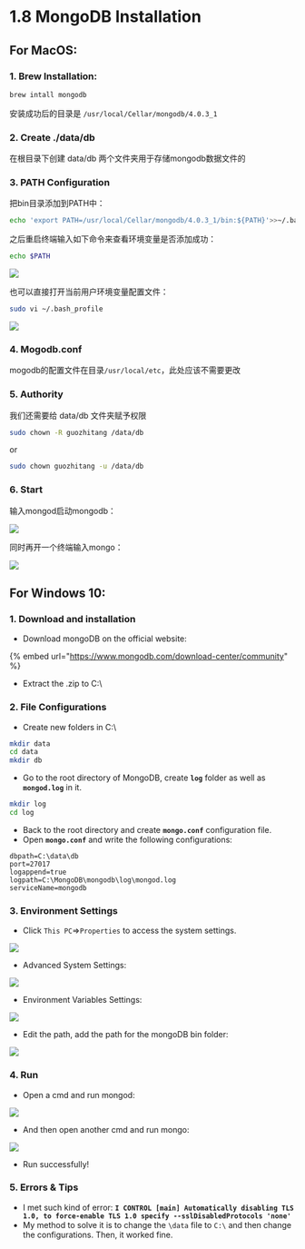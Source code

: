 # 1.8 MongoDB Installation

## For MacOS:

### 1. Brew Installation:

```bash
brew intall mongodb
```

安装成功后的目录是 `/usr/local/Cellar/mongodb/4.0.3_1`

### 2. Create ./data/db

在根目录下创建 data/db 两个文件夹用于存储mongodb数据文件的

### 3. PATH Configuration

把bin目录添加到PATH中：

```bash
echo 'export PATH=/usr/local/Cellar/mongodb/4.0.3_1/bin:${PATH}'>>~/.bash_profile
```

之后重启终端输入如下命令来查看环境变量是否添加成功：

```bash
echo $PATH
```

![](../.gitbook/assets/image%20%2846%29.png)

也可以直接打开当前用户环境变量配置文件：

```bash
sudo vi ~/.bash_profile
```

![](../.gitbook/assets/image%20%2833%29.png)

### 4. Mogodb.conf

mogodb的配置文件在目录`/usr/local/etc`，此处应该不需要更改

### 5. Authority

我们还需要给 data/db 文件夹赋予权限

```bash
sudo chown -R guozhitang /data/db
```

or

```bash
sudo chown guozhitang -u /data/db
```

### 6. Start

输入mongod启动mongodb：

![](../.gitbook/assets/image%20%2834%29.png)

同时再开一个终端输入mongo：

![](../.gitbook/assets/image%20%2831%29.png)

## For Windows 10:

### 1. Download and installation

* Download mongoDB on the official website: 

{% embed url="https://www.mongodb.com/download-center/community" %}

* Extract the .zip to C:\

### 2. File Configurations

* Create new folders in C:\

```bash
mkdir data
cd data
mkdir db
```

* Go to the root directory of MongoDB, create **`log`** folder as well as **`mongod.log`** in it.

```bash
mkdir log
cd log
```

* Back to the root directory and create **`mongo.conf`** configuration file.
* Open **`mongo.conf`** and write the following configurations:

```text
dbpath=C:\data\db
port=27017
logappend=true
logpath=C:\MongoDB\mongodb\log\mongod.log
serviceName=mongodb
```

### 3. Environment Settings

* Click `This PC`=&gt;`Properties` to access the system settings.

![](../.gitbook/assets/image%20%2859%29.png)

* Advanced System Settings:

![](../.gitbook/assets/image%20%2863%29.png)

* Environment Variables Settings:

![](../.gitbook/assets/image%20%2824%29.png)

* Edit the path, add the path for the mongoDB bin folder:

![](../.gitbook/assets/image%20%2814%29.png)

### 4. Run

* Open a cmd and run mongod:

![](../.gitbook/assets/image%20%2877%29.png)

* And then open another cmd and run mongo:

![](../.gitbook/assets/image%20%2828%29.png)

* Run successfully!

### 5. Errors & Tips

* I met such kind of error: **`I CONTROL [main] Automatically disabling TLS 1.0, to force-enable TLS 1.0 specify --sslDisabledProtocols 'none'`**
* My method to solve it is to change the `\data` file to `C:\` and then change the configurations. Then, it worked fine.

